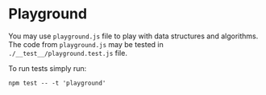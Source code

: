 # Playground

You may use `playground.js` file to play with data
structures and algorithms. The code from `playground.js` may
be tested in `./__test__/playground.test.js` file.

To run tests simply run:

```
npm test -- -t 'playground'
```
